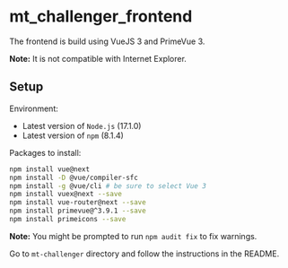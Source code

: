 # mt_challenger_frontend

The frontend is build using VueJS 3 and PrimeVue 3. 

**Note:** It is not compatible with Internet Explorer.

## Setup

Environment:
- Latest version of `Node.js` (17.1.0)
- Latest version of `npm` (8.1.4)

Packages to install:

```bash
npm install vue@next
npm install -D @vue/compiler-sfc
npm install -g @vue/cli # be sure to select Vue 3
npm install vuex@next --save
npm install vue-router@next --save
npm install primevue@^3.9.1 --save
npm install primeicons --save
```

**Note:** You might be prompted to run `npm audit fix` to fix warnings.

Go to `mt-challenger` directory and follow the instructions in the README.
